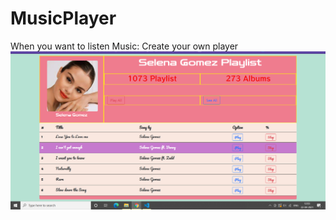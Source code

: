 # MusicPlayer
When you want to listen Music: Create your own player
![finaloutput](finaloutput.png)
